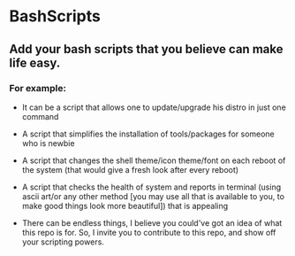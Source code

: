 # BashScripts

## Add your bash scripts that you believe can make life easy. 
### For example: 

* It can be a script that allows one to update/upgrade his distro in just one command

* A script that simplifies the installation of tools/packages for someone who is newbie

* A script that changes the shell theme/icon theme/font on each reboot of the system (that would give a fresh look after every reboot)

* A script that checks the health of system and reports in terminal (using ascii art/or any other method [you may use all that is available to you, to make good things look more beautiful]) that is appealing

* There can be endless things, I believe you could've got an idea of what this repo is for. So, I invite you to contribute to this repo, and show off your scripting powers.